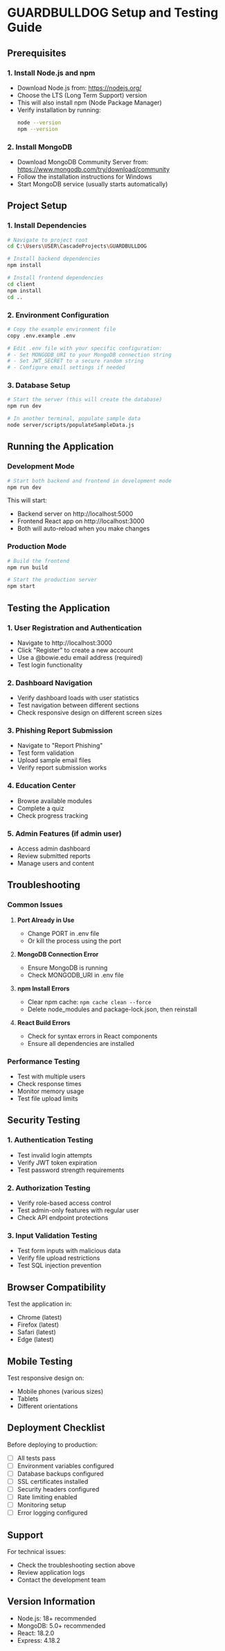 # GUARDBULLDOG Setup and Testing Guide

## Prerequisites

### 1. Install Node.js and npm
- Download Node.js from: https://nodejs.org/
- Choose the LTS (Long Term Support) version
- This will also install npm (Node Package Manager)
- Verify installation by running:
  ```bash
  node --version
  npm --version
  ```

### 2. Install MongoDB
- Download MongoDB Community Server from: https://www.mongodb.com/try/download/community
- Follow the installation instructions for Windows
- Start MongoDB service (usually starts automatically)

## Project Setup

### 1. Install Dependencies
```bash
# Navigate to project root
cd C:\Users\USER\CascadeProjects\GUARDBULLDOG

# Install backend dependencies
npm install

# Install frontend dependencies
cd client
npm install
cd ..
```

### 2. Environment Configuration
```bash
# Copy the example environment file
copy .env.example .env

# Edit .env file with your specific configuration:
# - Set MONGODB_URI to your MongoDB connection string
# - Set JWT_SECRET to a secure random string
# - Configure email settings if needed
```

### 3. Database Setup
```bash
# Start the server (this will create the database)
npm run dev

# In another terminal, populate sample data
node server/scripts/populateSampleData.js
```

## Running the Application

### Development Mode
```bash
# Start both backend and frontend in development mode
npm run dev
```

This will start:
- Backend server on http://localhost:5000
- Frontend React app on http://localhost:3000
- Both will auto-reload when you make changes

### Production Mode
```bash
# Build the frontend
npm run build

# Start the production server
npm start
```

## Testing the Application

### 1. User Registration and Authentication
- Navigate to http://localhost:3000
- Click "Register" to create a new account
- Use a @bowie.edu email address (required)
- Test login functionality

### 2. Dashboard Navigation
- Verify dashboard loads with user statistics
- Test navigation between different sections
- Check responsive design on different screen sizes

### 3. Phishing Report Submission
- Navigate to "Report Phishing"
- Test form validation
- Upload sample email files
- Verify report submission works

### 4. Education Center
- Browse available modules
- Complete a quiz
- Check progress tracking

### 5. Admin Features (if admin user)
- Access admin dashboard
- Review submitted reports
- Manage users and content

## Troubleshooting

### Common Issues

1. **Port Already in Use**
   - Change PORT in .env file
   - Or kill the process using the port

2. **MongoDB Connection Error**
   - Ensure MongoDB is running
   - Check MONGODB_URI in .env file

3. **npm Install Errors**
   - Clear npm cache: `npm cache clean --force`
   - Delete node_modules and package-lock.json, then reinstall

4. **React Build Errors**
   - Check for syntax errors in React components
   - Ensure all dependencies are installed

### Performance Testing
- Test with multiple users
- Check response times
- Monitor memory usage
- Test file upload limits

## Security Testing

### 1. Authentication Testing
- Test invalid login attempts
- Verify JWT token expiration
- Test password strength requirements

### 2. Authorization Testing
- Verify role-based access control
- Test admin-only features with regular user
- Check API endpoint protections

### 3. Input Validation Testing
- Test form inputs with malicious data
- Verify file upload restrictions
- Test SQL injection prevention

## Browser Compatibility

Test the application in:
- Chrome (latest)
- Firefox (latest)
- Safari (latest)
- Edge (latest)

## Mobile Testing

Test responsive design on:
- Mobile phones (various sizes)
- Tablets
- Different orientations

## Deployment Checklist

Before deploying to production:
- [ ] All tests pass
- [ ] Environment variables configured
- [ ] Database backups configured
- [ ] SSL certificates installed
- [ ] Security headers configured
- [ ] Rate limiting enabled
- [ ] Monitoring setup
- [ ] Error logging configured

## Support

For technical issues:
- Check the troubleshooting section above
- Review application logs
- Contact the development team

## Version Information

- Node.js: 18+ recommended
- MongoDB: 5.0+ recommended
- React: 18.2.0
- Express: 4.18.2
